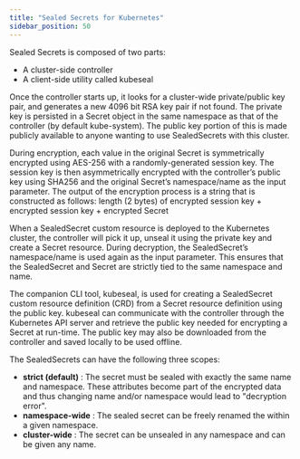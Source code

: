 ```yaml
---
title: "Sealed Secrets for Kubernetes"
sidebar_position: 50
---
```


Sealed Secrets is composed of two parts:

* A cluster-side controller
* A client-side utility called kubeseal

Once the controller starts up, it looks for a cluster-wide private/public key pair, and generates a new 4096 bit RSA key pair if not found. The private key is persisted in a Secret object in the same namespace as that of the controller (by default kube-system). The public key portion of this is made publicly available to anyone wanting to use SealedSecrets with this cluster.

During encryption, each value in the original Secret is symmetrically encrypted using AES-256 with a randomly-generated session key. The session key is then asymmetrically encrypted with the controller’s public key using SHA256 and the original Secret’s namespace/name as the input parameter. The output of the encryption process is a string that is constructed as follows:
length (2 bytes) of encrypted session key + encrypted session key + encrypted Secret

When a SealedSecret custom resource is deployed to the Kubernetes cluster, the controller will pick it up, unseal it using the private key and create a Secret resource. During decryption, the SealedSecret’s namespace/name is used again as the input parameter. This ensures that the SealedSecret and Secret are strictly tied to the same namespace and name.

The companion CLI tool, kubeseal, is used for creating a SealedSecret custom resource definition (CRD) from a Secret resource definition using the public key. kubeseal can communicate with the controller through the Kubernetes API server and retrieve the public key needed for encrypting a Secret at run-time. The public key may also be downloaded from the controller and saved locally to be used offline.

The SealedSecrets can have the following three scopes:
* **strict (default)** : The secret must be sealed with exactly the same name and namespace. These attributes become part of the encrypted data and thus changing name and/or namespace would lead to "decryption error".
* **namespace-wide** : The sealed secret can be freely renamed the within a given namespace.
* **cluster-wide** : The secret can be unsealed in any namespace and can be given any name.